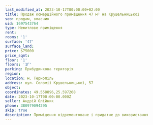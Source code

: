 ```yaml
---
last_modified_at: 2023-10-17T00:00:00+02:00
title: Продаж комерційного приміщення 47 м² на Крушельницької
seo: продам, власник
uid: 1697543764
type: Нежитлове приміщення
rent:
rooms: '1'
surface: '47'
surface_land:
price: $75000
price_sqmt:
floor: '1'
floors: '1Г'
parking: Прибудинкова територія
region:
location: м. Тернопіль
address: вул. Соломії Крушельницької, 57
object:
coordinates: 49.558896,25.597268
date: 2023-10-17T00:00:00.000Z
seller: Андрій Олійник
phone: 380979094295
skip: true
description: Приміщення відремонтоване і придатне до використання
---
```

